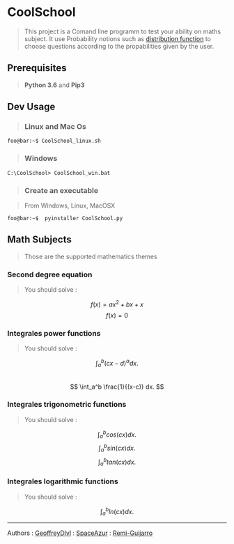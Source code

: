 
# CoolSchool

> This project is a Comand line programm to test your ability on maths subject.
> It use Probability notions such as [distribution function](https://en.wikipedia.org/wiki/Cumulative_distribution_function) to choose questions according to the  propabilities given by the user.

## Prerequisites

>  **Python 3.6** and **Pip3**
## Dev Usage 

> ### Linux and Mac Os
```console
foo@bar:~$ CoolSchool_linux.sh
```

> ### Windows

```
C:\CoolSchool> CoolSchool_win.bat 
```

> ### Create an executable

> From Windows, Linux, MacOSX
```console
foo@bar:~$  pyinstaller CoolSchool.py
```

## Math Subjects
> Those are the supported mathematics themes
### Second degree equation

> You should solve : 

$$	f(x) = ax^2 + bx + x $$ $$ f(x) = 0 $$

### Integrales power functions

> You should solve : 

$$ \int_a^b (cx - d)^\alpha dx. $$  
$$ \int_a^b \frac{1}{(x-c)} dx. $$



### Integrales trigonometric functions

> You should solve : 

$$ \int_a^b cos(cx) dx. $$ 
$$ \int_a^b sin(cx) dx. $$ 
$$ \int_a^b tan(cx) dx. $$


### Integrales logarithmic functions

> You should solve : 

$$ \int_a^b ln(cx) dx. $$ 


_____________

Authors
:  [GeoffreyDlvl](https://github.com/GeoffreyDlvl)
:  [SpaceAzur](https://github.com/SpaceAzur)
:  [Remi-Guijarro](https://github.com/Remi-Guijarro)
